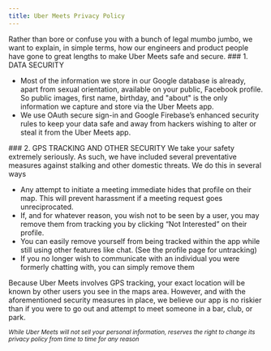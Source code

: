 ```yaml
---
title: Uber Meets Privacy Policy
---
```


Rather than bore or confuse you with a bunch of legal mumbo jumbo, we want to explain, in simple terms, how our engineers and product people have gone to great lengths to make Uber Meets safe and secure.
### 1. DATA SECURITY

* Most of the information we store in our Google database is already, apart from sexual orientation, available on your public, Facebook profile. So public images, first name, birthday, and "about" is the only information we capture and store via the Uber Meets app.
* We use OAuth secure sign-in and Google Firebase’s enhanced security rules to keep your data safe and away from hackers wishing to alter or steal it from the Uber Meets app. 

### 2. GPS TRACKING AND OTHER SECURITY
We take your safety extremely seriously. As such, we have included several preventative measures against stalking and other domestic threats. We do this in several ways

* Any attempt to initiate a meeting immediate hides that profile on their map. This will prevent harassment if a meeting request goes unreciprocated.
* If, and for whatever reason, you wish not to be seen by a user, you may remove them from tracking you by clicking “Not Interested” on their profile.
* You can easily remove yourself from being tracked within the app while still using other features like chat. (See the profile page for untracking)
* If you no longer wish to communicate with an individual you were formerly chatting with, you can simply remove them

 Because Uber Meets involves GPS tracking, your exact location will be known by other users you see in the maps area. However, and with the aforementioned security measures in place, we believe our app is no riskier than if you were to go out and attempt to meet someone in a bar, club, or park.

*<small>While Uber Meets will not sell your personal information, reserves the right to change its privacy policy from time to time for any reason</small>*

